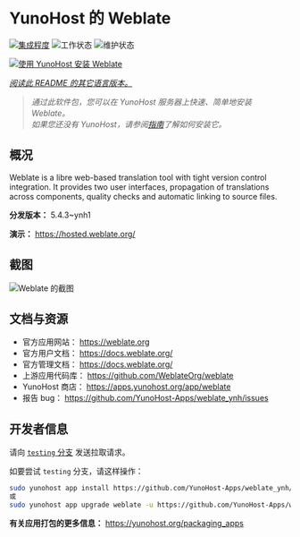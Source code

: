 <!--
注意：此 README 由 <https://github.com/YunoHost/apps/tree/master/tools/readme_generator> 自动生成
请勿手动编辑。
-->

# YunoHost 的 Weblate

[![集成程度](https://dash.yunohost.org/integration/weblate.svg)](https://dash.yunohost.org/appci/app/weblate) ![工作状态](https://ci-apps.yunohost.org/ci/badges/weblate.status.svg) ![维护状态](https://ci-apps.yunohost.org/ci/badges/weblate.maintain.svg)

[![使用 YunoHost 安装 Weblate](https://install-app.yunohost.org/install-with-yunohost.svg)](https://install-app.yunohost.org/?app=weblate)

*[阅读此 README 的其它语言版本。](./ALL_README.md)*

> *通过此软件包，您可以在 YunoHost 服务器上快速、简单地安装 Weblate。*  
> *如果您还没有 YunoHost，请参阅[指南](https://yunohost.org/install)了解如何安装它。*

## 概况

Weblate is a libre web-based translation tool with tight version control integration. It provides two user interfaces, propagation of translations across components, quality checks and automatic linking to source files.

**分发版本：** 5.4.3~ynh1

**演示：** <https://hosted.weblate.org/>

## 截图

![Weblate 的截图](./doc/screenshots/BigScreenshot.png)

## 文档与资源

- 官方应用网站： <https://weblate.org>
- 官方用户文档： <https://docs.weblate.org/>
- 官方管理文档： <https://docs.weblate.org/>
- 上游应用代码库： <https://github.com/WeblateOrg/weblate>
- YunoHost 商店： <https://apps.yunohost.org/app/weblate>
- 报告 bug： <https://github.com/YunoHost-Apps/weblate_ynh/issues>

## 开发者信息

请向 [`testing` 分支](https://github.com/YunoHost-Apps/weblate_ynh/tree/testing) 发送拉取请求。

如要尝试 `testing` 分支，请这样操作：

```bash
sudo yunohost app install https://github.com/YunoHost-Apps/weblate_ynh/tree/testing --debug
或
sudo yunohost app upgrade weblate -u https://github.com/YunoHost-Apps/weblate_ynh/tree/testing --debug
```

**有关应用打包的更多信息：** <https://yunohost.org/packaging_apps>
